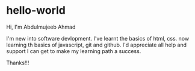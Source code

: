 # hello-world

Hi, I'm Abdulmujeeb Ahmad

I'm new into software devlopment. I've learnt the basics of html, css. now learning th basics of javascript, git and github.
I'd appreciate all help and support I can get to make my learning path a success.

Thanks!!!

